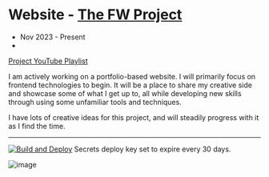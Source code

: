 # Website - [The FW Project](https://flynnwhelehan.github.io/website/)
- Nov 2023 - Present
- 
[Project YouTube Playlist](https://www.youtube.com/playlist?list=PL7URA4y5viypShqeo25T8WRml0BZJcwfr)

I am actively working on a portfolio-based website. I will primarily focus on frontend technologies to begin. It will be a place to share my creative side and showcase some of what I get up to, all while developing new skills through using some unfamiliar tools and techniques. 

I have lots of creative ideas for this project, and will steadily progress with it as I find the time. 

----------------------------------

[![Build and Deploy](https://github.com/flynnWhelehan/Website/actions/workflows/deploy.yml/badge.svg)](https://github.com/flynnWhelehan/Website/actions/workflows/deploy.yml)
Secrets deploy key set to expire every 30 days.

![image](https://github.com/flynnWhelehan/website/assets/59657935/5e3974aa-f47b-4e00-9f5d-636fb4970fa6)
